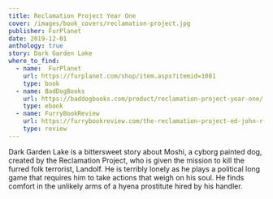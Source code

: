 ```yaml
---
title: Reclamation Project Year One
cover: /images/book_covers/reclamation-project.jpg
publisher: FurPlanet
date: 2019-12-01
anthology: true
story: Dark Garden Lake
where_to_find:
  - name:  FurPlanet
    url: https://furplanet.com/shop/item.aspx?itemid=1081
    type: book
  - name: BadDogBooks
    url: https://baddogbooks.com/product/reclamation-project-year-one/
    type: ebook
  - name: FurryBookReview
    url: https://furrybookreview.com/the-reclamation-project-ed-john-r-robey/
    type: review
---
```

Dark Garden Lake is a bittersweet story about Moshi, a cyborg painted dog, created by the Reclamation Project, who is given the mission to kill the furred folk terrorist, Landolf. He is terribly lonely as he plays a political long game that requires him to take actions that weigh on his soul. He finds comfort in the unlikely arms of a hyena prostitute hired by his handler.